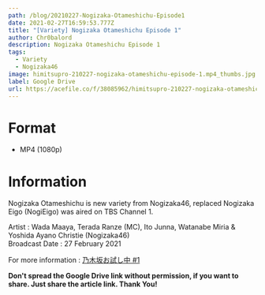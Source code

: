 ```yaml
---
path: /blog/20210227-Nogizaka-Otameshichu-Episode1
date: 2021-02-27T16:59:53.777Z
title: "[Variety] Nogizaka Otameshichu Episode 1"
author: Chr0balord
description: Nogizaka Otameshichu Episode 1
tags:
  - Variety
  - Nogizaka46
image: himitsupro-210227-nogizaka-otameshichu-episode-1.mp4_thumbs.jpg
label: Google Drive
url: https://acefile.co/f/38085962/himitsupro-210227-nogizaka-otameshichu-episode-1-mp4
---
```

# Format

* MP4 (1080p)

# Information

Nogizaka Otameshichu is new variety from Nogizaka46, replaced Nogizaka Eigo (NogiEigo) was aired on TBS Channel 1.

Artist : Wada Maaya, Terada Ranze (MC), Ito Junna, Watanabe Miria & Yoshida Ayano Christie (Nogizaka46) <br>
Broadcast Date : 27 February 2021

For more information : [](https://www.nhk.jp/p/ts/Y1WQ7WZP64/)[乃木坂お試し中 #1](https://www.tbs.co.jp/tbs-ch/item/v2886/)

**Don't spread the Google Drive link without permission, if you want to share. Just share the article link. Thank You!**